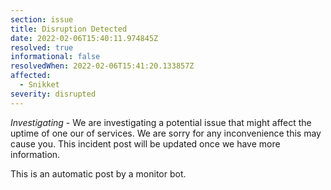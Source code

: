 ```yaml
---
section: issue
title: Disruption Detected
date: 2022-02-06T15:40:11.974845Z
resolved: true
informational: false
resolvedWhen: 2022-02-06T15:41:20.133857Z
affected:
  - Snikket
severity: disrupted
---
```

*Investigating* - We are investigating a potential issue that might affect the uptime of one our of services. We are sorry for any inconvenience this may cause you. This incident post will be updated once we have more information.

This is an automatic post by a monitor bot.
        
